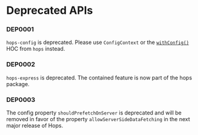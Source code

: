 # Deprecated APIs

### DEP0001

`hops-config` is deprecated. Please use `ConfigContext` or the [`withConfig()`](https://github.com/xing/hops#withconfigcomponent) HOC from `hops` instead.

### DEP0002

`hops-express` is deprecated. The contained feature is now part of the hops package.

### DEP0003

The config property `shouldPrefetchOnServer` is deprecated and will be removed in favor of the property `allowServerSideDataFetching` in the next major release of Hops.

